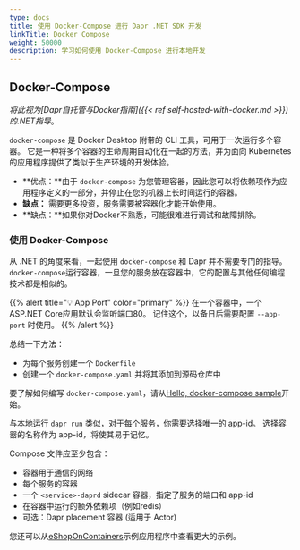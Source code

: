 ```yaml
---
type: docs
title: 使用 Docker-Compose 进行 Dapr .NET SDK 开发
linkTitle: Docker Compose
weight: 50000
description: 学习如何使用 Docker-Compose 进行本地开发
---
```


## Docker-Compose

_将此视为[Dapr自托管与Docker指南]({{< ref self-hosted-with-docker.md >}})的.NET指导_。

`docker-compose` 是 Docker Desktop 附带的 CLI 工具，可用于一次运行多个容器。 它是一种将多个容器的生命周期自动化在一起的方法，并为面向 Kubernetes 的应用程序提供了类似于生产环境的开发体验。

- \*\*优点：\*\*由于 `docker-compose` 为您管理容器，因此您可以将依赖项作为应用程序定义的一部分，并停止在您的机器上长时间运行的容器。
- **缺点：** 需要更多投资，服务需要被容器化才能开始使用。
- \*\*缺点：\*\*如果你对Docker不熟悉，可能很难进行调试和故障排除。

### 使用 Docker-Compose

从 .NET 的角度来看，一起使用 `docker-compose` 和 Dapr 并不需要专门的指导。 `docker-compose`运行容器，一旦您的服务放在容器中，它的配置与其他任何编程技术都是相似的。

{{% alert title="💡 App Port" color="primary" %}}
在一个容器中，一个ASP.NET Core应用默认会监听端口80。 记住这个，以备日后需要配置 `--app-port` 时使用。
{{% /alert %}}

总结一下方法：

- 为每个服务创建一个 `Dockerfile`
- 创建一个 `docker-compose.yaml` 并将其添加到源码仓库中

要了解如何编写 `docker-compose.yaml`，请从[Hello, docker-compose sample](https://github.com/dapr/samples/tree/master/hello-docker-compose)开始。

与本地运行 `dapr run` 类似，对于每个服务，你需要选择唯一的 app-id。 选择容器的名称作为 app-id，将使其易于记忆。

Compose 文件应至少包含：

- 容器用于通信的网络
- 每个服务的容器
- 一个 `<service>-daprd` sidecar 容器，指定了服务的端口和 app-id
- 在容器中运行的额外依赖项（例如redis）
- 可选：Dapr placement 容器 (适用于 Actor)

您还可以从[eShopOnContainers](https://github.com/dotnet-architecture/eShopOnDapr/blob/master/docker-compose.yml)示例应用程序中查看更大的示例。
